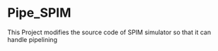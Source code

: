 # Pipe_SPIM
This Project modifies the source code of SPIM simulator so that it can handle pipelining
